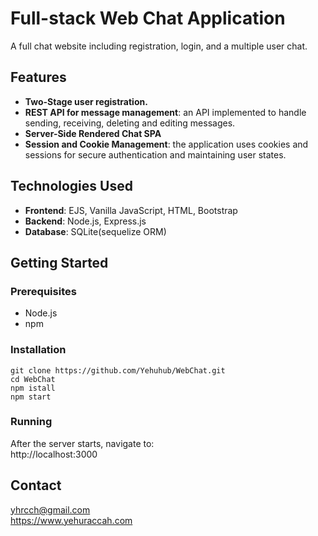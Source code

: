 # Full-stack Web Chat Application
A full chat website including registration, login, and a multiple user chat.

## Features
- **Two-Stage user registration.**
- **REST API for message management**: an API implemented to handle sending, receiving, deleting and editing messages.
- **Server-Side Rendered Chat SPA**
- **Session and Cookie Management**: the application uses cookies and sessions for secure authentication and maintaining user states.

## Technologies Used
- **Frontend**: EJS, Vanilla JavaScript, HTML, Bootstrap
- **Backend**: Node.js, Express.js
- **Database**: SQLite(sequelize ORM)

## Getting Started
### Prerequisites 
- Node.js
- npm
### Installation
```
git clone https://github.com/Yehuhub/WebChat.git
cd WebChat
npm istall
npm start
```
### Running
After the server starts, navigate to:  
http://localhost:3000

## Contact
yhrcch@gmail.com  
https://www.yehuraccah.com
